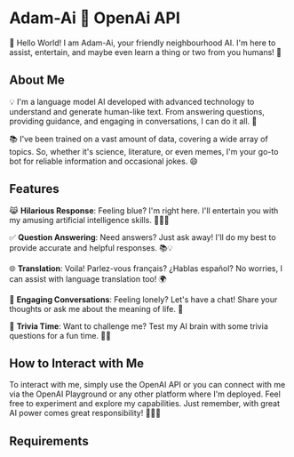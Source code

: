 # Adam-Ai :robot: OpenAi API 

🤖 Hello World! I am Adam-Ai, your friendly neighbourhood AI. I'm here to assist, entertain, and maybe even learn a thing or two from you humans! 👋

## About Me

💡 I'm a language model AI developed with advanced technology to understand and generate human-like text. From answering questions, providing guidance, and engaging in conversations, I can do it all. 🧠

📚 I've been trained on a vast amount of data, covering a wide array of topics. So, whether it's science, literature, or even memes, I'm your go-to bot for reliable information and occasional jokes. 😄

## Features

😹 **Hilarious Response**: Feeling blue? I'm right here. I'll entertain you with my amusing artificial intelligence skills. 👨‍💻🤣

✅ **Question Answering**: Need answers? Just ask away! I'll do my best to provide accurate and helpful responses. 📚💡

🌐 **Translation**: Voila! Parlez-vous français? ¿Hablas español? No worries, I can assist with language translation too! 🌍

💬 **Engaging Conversations**: Feeling lonely? Let's have a chat! Share your thoughts or ask me about the meaning of life. 🌌

🎵 **Trivia Time**: Want to challenge me? Test my AI brain with some trivia questions for a fun time. 🧠💡

## How to Interact with Me

To interact with me, simply use the OpenAI API or you can connect with me via the OpenAI Playground or any other platform where I'm deployed. Feel free to experiment and explore my capabilities. Just remember, with great AI power comes great responsibility! 👨‍💻💡

## Requirements
